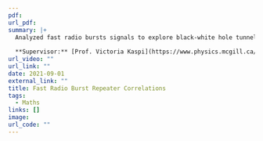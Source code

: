 ```yaml
---
pdf: 
url_pdf: 
summary: |+
  Analyzed fast radio bursts signals to explore black-white hole tunneling connections. Processed CHIME data to correct for noise and characterize scintillation patterns, improving astrophysical signal interpretation.
  
  **Supervisor:** [Prof. Victoria Kaspi](https://www.physics.mcgill.ca/~vkaspi/)
url_video: ""
url_link: ""
date: 2021-09-01
external_link: ""
title: Fast Radio Burst Repeater Correlations
tags:
  - Maths
links: []
image: 
url_code: ""
---
```

